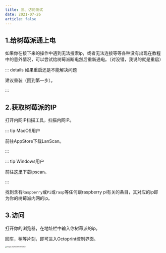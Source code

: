 ```yaml
---
title: 三、访问测试
date: 2021-07-26
article: false
---
```




## 1.给树莓派通上电

如果你在接下来的操作中遇到无法搜索ip，或者无法连接等等各种没有出现在教程中的意外情况，可以尝试给树莓派断电然后重新通电。（对没错，我说的就是重启）

::: details 如果重启还是不能解决问题

建议重装（回到第一步）。

:::

## 2.获取树莓派的IP

打开内网IP扫描工具，扫描内网IP。

::: tip MacOS用户

前往AppStore下载LanScan。

:::

::: tip Windows用户

前往[这里](https://www.lanzoui.com/b00t5hije)下载ipscan。

:::

找到含有`Raspberry`或`Pi`或`rasp`等任何跟raspberry pi有关的条目，其对应的ip即为你的树莓派内网的ip。

## 3.访问

打开你的浏览器，在地址栏中输入你树莓派的ip。

回车，稍等片刻，即可进入Octoprint控制界面。

<img src="https://i.loli.net/2021/07/26/7vZIzw2eGMSVhri.png" alt="image-20210726103615863" style="zoom:33%;" />

